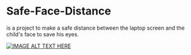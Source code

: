 # Safe-Face-Distance
is a project to make a safe distance between the laptop screen and the child's face to save his eyes.



[![IMAGE ALT TEXT HERE](https://img.youtube.com/vi/s9P8neiZwUU/0.jpg)](https://www.youtube.com/watch?v=s9P8neiZwUU)
